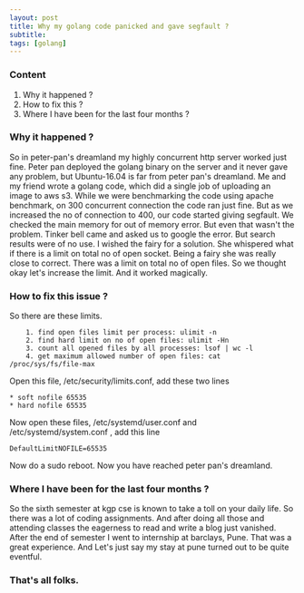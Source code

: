 ```yaml
---
layout: post
title: Why my golang code panicked and gave segfault ?
subtitle: 
tags: [golang]
---
```


### Content
1. Why it happened ?
2. How to fix this ?
3. Where I have been for the last four months ?

### Why it happened ?
So in peter-pan's dreamland my highly concurrent http server worked just fine. Peter pan deployed the golang binary on the server and it never gave any problem, but Ubuntu-16.04 is far from peter pan's dreamland. Me and my friend wrote a golang code, which did a single job of uploading an image to aws s3. While we were benchmarking the code using apache benchmark, on 300 concurrent connection the code ran just fine. But as we increased the no of connection to 400, our code started giving segfault. We checked the main memory for out of memory error. But even that wasn't the problem. Tinker bell came and asked us to google the error. But search results were of no use. I wished the fairy for a solution. She whispered what if there is a limit on total no of open socket. Being a fairy she was really close to correct. There was a limit on total no of open files. So we thought okay let's increase the limit. And it worked magically. 

### How to fix this issue ?
So there are these limits. 

```
    1. find open files limit per process: ulimit -n
    2. find hard limit on no of open files: ulimit -Hn
    3. count all opened files by all processes: lsof | wc -l
    4. get maximum allowed number of open files: cat /proc/sys/fs/file-max  
```
Open this file, /etc/security/limits.conf, add these two lines
```
* soft nofile 65535
* hard nofile 65535
```
Now open these files, /etc/systemd/user.conf and  /etc/systemd/system.conf , add this line

```
DefaultLimitNOFILE=65535
```
Now do a sudo reboot. Now you have reached peter pan's dreamland. 

### Where I have been for the last four months ?
So the sixth semester at kgp cse is known to take a toll on your daily life. So there was a lot of coding assignments. And after doing all those and attending classes the eagerness to read and write a blog just vanished. After the end of semester I went to internship at barclays, Pune. That was a great experience. And Let's just say my stay at pune turned out to be quite eventful.  
### That's all folks.